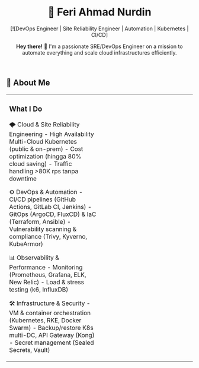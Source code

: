 # <div align="center">🚀 **Feri Ahmad Nurdin**</div>

<div align="center">
  
[![DevOps Engineer | Site Reliability Engineer | Automation | Kubernetes | CI/CD]

</div>

<div align="center">
  <p><strong>Hey there!</strong> 👋 I'm a passionate SRE/DevOps Engineer on a mission to automate everything and scale cloud infrastructures efficiently.</p>
</div>

<br>

## 💫 About Me

<table>
<tr>
<td width="50%">

### What I Do
🌩️ Cloud & Site Reliability Engineering
    - High Availability Multi-Cloud Kubernetes (public & on-prem)
    - Cost optimization (hingga 80% cloud saving)
    - Traffic handling >80K rps tanpa downtime

⚙️ DevOps & Automation
    - CI/CD pipelines (GitHub Actions, GitLab CI, Jenkins)
    - GitOps (ArgoCD, FluxCD) & IaC (Terraform, Ansible)
    - Vulnerability scanning & compliance (Trivy, Kyverno, KubeArmor)

📊 Observability & Performance
    - Monitoring (Prometheus, Grafana, ELK, New Relic)
    - Load & stress testing (k6, InfluxDB)

🛠 Infrastructure & Security
    - VM & container orchestration (Kubernetes, RKE, Docker Swarm)
    - Backup/restore K8s multi-DC, API Gateway (Kong)
    - Secret management (Sealed Secrets, Vault)
</td>
<td width="50%">
